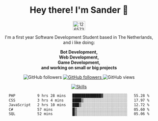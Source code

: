 <div align="center">
<h1>Hey there! I'm Sander 🦜</h1>
<a href="https://discord.com/users/1265737667975577721" target="blank"><img align="center" src="https://raw.githubusercontent.com/rahuldkjain/github-profile-readme-generator/master/src/images/icons/Social/discord.svg" alt="1265737667975577721" height="30" width="40" /></a>
<p style="max-width: 40rem">I'm a first year Software Development Student based in The Netherlands, and i like doing:</p>

<p style="max-width: 40rem">
<b>Bot Development, <br />Web Development, <br> Game Development, <br> and working on small or big projects</b>
</p>

<p>
    <img alt="GitHub followers" src="https://img.shields.io/github/followers/sanderhd">
    <a href="https://www.sanderhd.me">
        <img alt="GitHub followers" src="https://img.shields.io/badge/My-website-blue">
    </a>
    <img alt="GitHub views" src="https://komarev.com/ghpvc/?username=sanderhd&label=Profile+views&color=blue">
</p>

<p>
    <a href="https://sanderhd.me" target="_blank">
        <img alt="Skills" src="https://skillicons.dev/icons?i=html,css,js,p5js,nodejs,php,mysql,md,discordjs,bots,figma,github,vscode,windows,vercel&perline=11">
    </a>
</p>

<!--START_SECTION:waka-->

```txt
PHP          9 hrs 28 mins   █████████████▓░░░░░░░░░░░   55.28 %
CSS          3 hrs 4 mins    ████▒░░░░░░░░░░░░░░░░░░░░   17.97 %
JavaScript   2 hrs 10 mins   ███▒░░░░░░░░░░░░░░░░░░░░░   12.72 %
C#           57 mins         █▒░░░░░░░░░░░░░░░░░░░░░░░   05.60 %
SQL          52 mins         █▒░░░░░░░░░░░░░░░░░░░░░░░   05.06 %
```

<!--END_SECTION:waka-->
</div>
